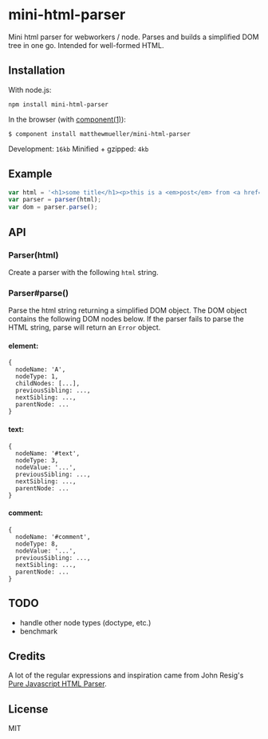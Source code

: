 
# mini-html-parser

  Mini html parser for webworkers / node. Parses and builds a simplified DOM tree in one go. Intended for well-formed HTML.

## Installation

  With node.js:

    npm install mini-html-parser

  In the browser (with [component(1)](http://component.io)):

    $ component install matthewmueller/mini-html-parser

  Development: `16kb`
  Minified + gzipped: `4kb`

## Example

```js
var html = '<h1>some title</h1><p>this is a <em>post</em> from <a href="http://mat.io">mat.io</a>.</p>';
var parser = parser(html);
var dom = parser.parse();
```

## API

### Parser(html)

  Create a parser with the following `html` string.

### Parser#parse()

  Parse the html string returning a simplified DOM object. The DOM object contains the following DOM nodes below. If the parser fails to parse the HTML string, parse will return an `Error` object.

#### element:

```
{
  nodeName: 'A',
  nodeType: 1,
  childNodes: [...],
  previousSibling: ...,
  nextSibling: ...,
  parentNode: ...
}
```

#### text:

```
{
  nodeName: '#text',
  nodeType: 3,
  nodeValue: '...',
  previousSibling: ...,
  nextSibling: ...,
  parentNode: ...
}
```

#### comment:

```
{
  nodeName: '#comment',
  nodeType: 8,
  nodeValue: '...',
  previousSibling: ...,
  nextSibling: ...,
  parentNode: ...
}
```

## TODO

- handle other node types (doctype, etc.)
- benchmark

## Credits

A lot of the regular expressions and inspiration came from John Resig's [Pure Javascript HTML Parser](http://ejohn.org/blog/pure-javascript-html-parser/).

## License

  MIT

